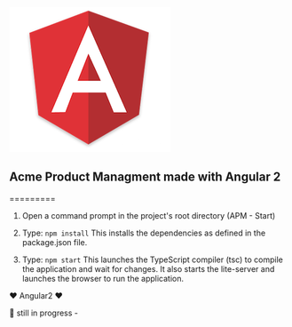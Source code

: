![angular2](public/ang.png)

##  Acme Product Managment  made with Angular 2 
=========

1) Open a command prompt in the project's root directory (APM - Start)

2) Type: `npm install`
    This installs the dependencies as defined in the package.json file.
    
3) Type: `npm start`
    This launches the TypeScript compiler (tsc) to compile the application and wait for changes. 
    It also starts the lite-server and launches the browser to run the application.

:heart: Angular2 :heart: 


:construction: still in progress - 

